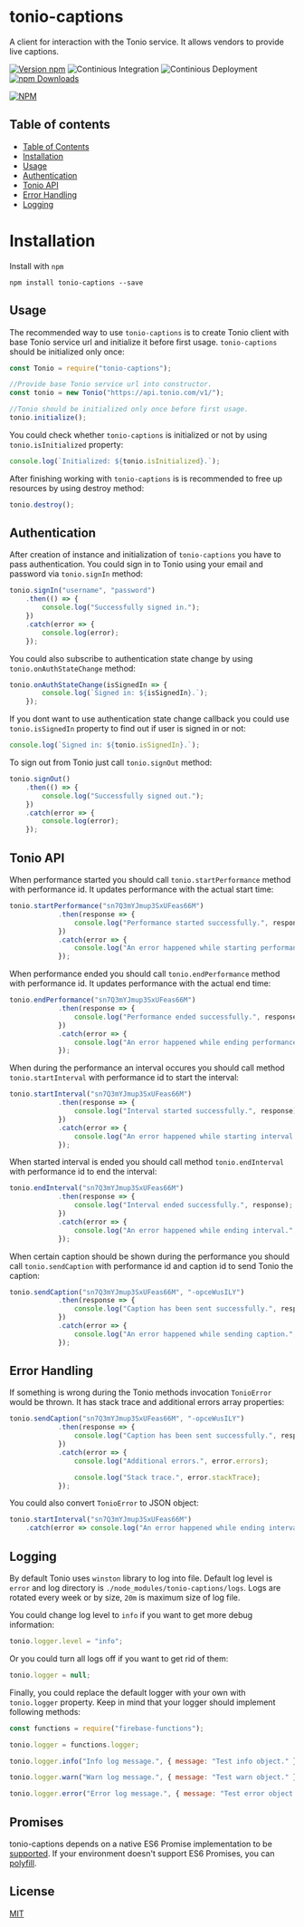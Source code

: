 # tonio-captions

A client for interaction with the Tonio service. It allows vendors to provide live captions.

[![Version npm](https://img.shields.io/npm/v/tonio-captions.svg?style=flat-square)](https://www.npmjs.com/package/tonio-captions)  ![Continious Integration](https://github.com/parmy/tonio-captions/workflows/Continious%20Integration/badge.svg?branch=develop&event=push)  ![Continious Deployment](https://github.com/parmy/tonio-captions/workflows/Continious%20Deployment/badge.svg?branch=master&event=push)  [![npm Downloads](https://img.shields.io/npm/dm/tonio-captions.svg?style=flat-square)](https://npmcharts.com/compare/tonio-captions?minimal=true)

[![NPM](https://nodei.co/npm/tonio-captions.png?downloads=true&downloadRank=true)](https://nodei.co/npm/tonio-captions/)

## Table of contents

* [Table of Contents](#table-of-contents)
* [Installation](#installation)
* [Usage](#usage)
* [Authentication](#authentication)
* [Tonio API](#tonio-api)
* [Error Handling](#error-handling)
* [Logging](#logging)

# Installation

Install with `npm`

```
npm install tonio-captions --save
```

## Usage

The recommended way to use `tonio-captions` is to create Tonio client
with base Tonio service url and initialize it before first usage.
`tonio-captions` should be initialized only once:

``` js
const Tonio = require("tonio-captions");

//Provide base Tonio service url into constructor.
const tonio = new Tonio("https://api.tonio.com/v1/");

//Tonio should be initialized only once before first usage.
tonio.initialize();
```

You could check whether `tonio-captions` is initialized or not
by using `tonio.isInitialized` property:

``` js
console.log(`Initialized: ${tonio.isInitialized}.`);
```

After finishing working with `tonio-captions` is is recommended to free up
resources by using destroy method:

``` js
tonio.destroy();
```

## Authentication

After creation of instance and initialization of `tonio-captions`
you have to pass authentication. You could sign in to Tonio using 
your email and password via `tonio.signIn` method:

``` js
tonio.signIn("username", "password")
    .then(() => {
        console.log("Successfully signed in.");
    })
    .catch(error => {
        console.log(error);
    });
```

You could also subscribe to authentication state change 
by using `tonio.onAuthStateChange` method:

``` js
tonio.onAuthStateChange(isSignedIn => {
        console.log(`Signed in: ${isSignedIn}.`);
    });
```

If you dont want to use authentication state change callback
you could use `tonio.isSignedIn` property to find out if user
is signed in or not:

``` js
console.log(`Signed in: ${tonio.isSignedIn}.`);
```

To sign out from Tonio just call `tonio.signOut` method:

``` js
tonio.signOut()
    .then(() => {
        console.log("Successfully signed out.");
    })
    .catch(error => {
        console.log(error);
    });
```
## Tonio API

When performance started you should call `tonio.startPerformance`
method with performance id. It updates performance with the actual start time:

``` js
tonio.startPerformance("sn7Q3mYJmup3SxUFeas66M")
            .then(response => {
                console.log("Performance started successfully.", response);
            })
            .catch(error => {
                console.log("An error happened while starting performance.", error);
            });
```
When performance ended you should call `tonio.endPerformance`
method with performance id. It updates performance with the actual end time:

``` js
tonio.endPerformance("sn7Q3mYJmup3SxUFeas66M")
            .then(response => {
                console.log("Performance ended successfully.", response);
            })
            .catch(error => {
                console.log("An error happened while ending performance.", error);
            });
```
When during the performance an interval occures you should call
method `tonio.startInterval` with performance id to start the interval:

``` js
tonio.startInterval("sn7Q3mYJmup3SxUFeas66M")
            .then(response => {
                console.log("Interval started successfully.", response);
            })
            .catch(error => {
                console.log("An error happened while starting interval.", error);
            });
```

When started interval is ended you should call method
`tonio.endInterval` with performance id to end the interval:

``` js
tonio.endInterval("sn7Q3mYJmup3SxUFeas66M")
            .then(response => {
                console.log("Interval ended successfully.", response);
            })
            .catch(error => {
                console.log("An error happened while ending interval.", error);
            });
```

When certain caption should be shown during the performance
you should call `tonio.sendCaption` with performance id and 
caption id to send Tonio the caption:

``` js
tonio.sendCaption("sn7Q3mYJmup3SxUFeas66M", "-opceWusILY")
            .then(response => {
                console.log("Caption has been sent successfully.", response);
            })
            .catch(error => {
                console.log("An error happened while sending caption.", error);
            }); 
```
## Error Handling

If something is wrong during the Tonio methods invocation
`TonioError` would be thrown. It has stack trace and
additional errors array properties:

``` js
tonio.sendCaption("sn7Q3mYJmup3SxUFeas66M", "-opceWusILY")
            .then(response => {
                console.log("Caption has been sent successfully.", response);
            })
            .catch(error => {
                console.log("Additional errors.", error.errors);

                console.log("Stack trace.", error.stackTrace);
            }); 
```

You could also convert `TonioError` to JSON object:

``` js
tonio.startInterval("sn7Q3mYJmup3SxUFeas66M")
    .catch(error => console.log("An error happened while ending interval.", error.toObject()));
```

## Logging

By default Tonio uses `winston` library to log into file.
Default log level is `error` and log directory is `./node_modules/tonio-captions/logs`.
Logs are rotated every week or by size, `20m` is maximum size of log file.

You could change log level to `info` if you want to get more debug information:

``` js
tonio.logger.level = "info";
```

Or you could turn all logs off if you want to get rid of them:

``` js
tonio.logger = null;
```
Finally, you could replace the default logger with your own with `tonio.logger`
property. Keep in mind that your logger should implement following methods:

``` js
const functions = require("firebase-functions");

tonio.logger = functions.logger;

tonio.logger.info("Info log message.", { message: "Test info object." });

tonio.logger.warn("Warn log message.", { message: "Test warn object." });

tonio.logger.error("Error log message.", { message: "Test error object." });

```

## Promises

tonio-captions depends on a native ES6 Promise implementation to be [supported](http://caniuse.com/promises).
If your environment doesn't support ES6 Promises, you can [polyfill](https://github.com/jakearchibald/es6-promise).

## License

[MIT](LICENSE)
